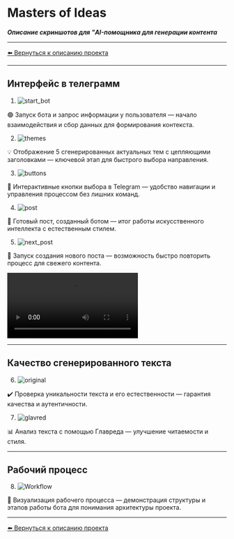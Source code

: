 # Masters of Ideas
***Описание скриншотов для "AI-помощника для генерации контента***

--- 

[⬅️ Вернуться к описанию проекта](../README.md)

---

## Интерфейс в телеграмм

1. ![start_bot](start_bot.jpg) 

🟢 Запуск бота и запрос информации у пользователя — начало взаимодействия и сбор данных для формирования контекста.

2. ![themes](themes.jpg) 

💡 Отображение 5 сгенерированных актуальных тем с цепляющими заголовками — ключевой этап для быстрого выбора направления.

3. ![buttons](buttons.jpg) 

🔘 Интерактивные кнопки выбора в Telegram — удобство навигации и управления процессом без лишних команд.

4. ![post](post.jpg) 

📄 Готовый пост, созданный ботом — итог работы искусственного интеллекта с естественным стилем.

5. ![next_post](next_post.jpg) 

🔄 Запуск создания нового поста — возможность быстро повторить процесс для свежего контента.

![](Worked.mp4)

--- 

## Качество сгенерированного текста

6. ![original](original.jpg) 

✔️ Проверка уникальности текста и его естественности — гарантия качества и аутентичности.

7. ![glavred](glavred.jpg) 

📊 Анализ текста с помощью Главреда — улучшение читаемости и стиля.

--- 

## Рабочий процесс

8. ![Workflow](Workflow.jpg) 

🔄 Визуализация рабочего процесса — демонстрация структуры и этапов работы бота для понимания архитектуры проекта.

--- 

[⬅️ Вернуться к описанию проекта](../README.md)
